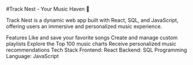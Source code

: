 #Track Nest - Your Music Haven 🎵

Track Nest is a dynamic web app built with React, SQL, and JavaScript, offering users an immersive and personalized music experience.

Features
Like and save your favorite songs
Create and manage custom playlists
Explore the Top 100 music charts
Receive personalized music recommendations
Tech Stack
Frontend: React
Backend: SQL
Programming Language: JavaScript

